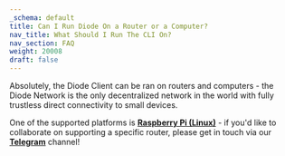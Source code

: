 ```yaml
---
_schema: default
title: Can I Run Diode On a Router or a Computer?
nav_title: What Should I Run The CLI On?
nav_section: FAQ
weight: 20008
draft: false
---
```

Absolutely, the Diode Client can be ran on routers and computers - the Diode Network is the only decentralized network in the world with fully trustless direct connectivity to small devices.

One of the supported platforms is <a href="https://cli.docs.diode.io/raspberry-pi/start-diode-on-boot/" target="_blank" rel="noopener"><strong>Raspberry Pi (Linux)</strong></a> - if you'd like to collaborate on supporting a specific router, please get in touch via our [**Telegram**](https://t.me/diode_chain) channel!